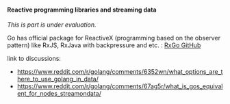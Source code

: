 
#### Reactive programming libraries and streaming data

_This is part is under evaluation._

Go has official package for ReactiveX (programming based on the observer pattern) like RxJS, RxJava with backpressure and etc. :
[RxGo GitHub](https://github.com/ReactiveX/RxGo )

link to discussions:
* https://www.reddit.com/r/golang/comments/6352wn/what_options_are_there_to_use_golang_in_data/
* https://www.reddit.com/r/golang/comments/67ag5r/what_is_gos_equivalent_for_nodes_streamondata/
